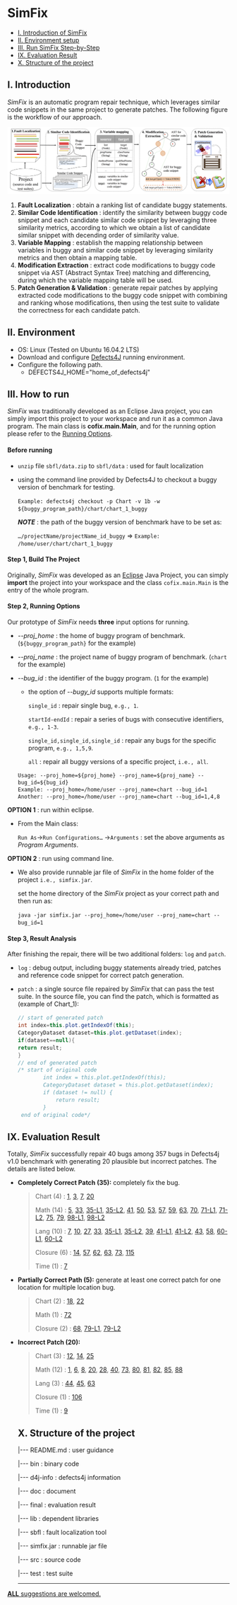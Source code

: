 # SimFix

* [I. Introduction of SimFix](#user-content-i-introduction)
* [II. Environment setup](#user-content-ii-environment)
* [III. Run SimFix Step-by-Step](#user-content-iii-how-to-run)
* [IX. Evaluation Result](#user-content-ix-evaluation-result)
* [X. Structure of the project](#user-content-x-structure-of-the-project)

## I. Introduction

*SimFix* is an automatic program repair technique, which leverages similar code snippets in the same project to generate patches. The following figure is the workflow of our approach.

![The workflow of this technique.\label{workflow}](./doc/figure/overview.png)

1. **Fault Localization** : obtain a ranking list of candidate buggy statements.
2. **Similar Code Identification** : identify the similarity between buggy code snippet and each candidate similar code snippet by leveraging three similarity metrics, according to which we obtain a list of candidate similar snippet with decending order of similarity value.
3. **Variable Mapping** : establish the mapping relationship between variables in buggy and similar code snippet by leveraging similarity metrics and then obtain a mapping table.
4. **Modification Extraction** : extract code modifications to buggy code snippet via AST (Abstract Syntax Tree) matching and differencing, during which the variable mapping table will be used.
5. **Patch Generation & Validation** : generate repair patches by applying extracted code modifications to the buggy code snippet with combining and ranking whose modifications, then using the test suite to validate the correctness for each candidate patch.

## II. Environment

* OS: Linux (Tested on Ubuntu 16.04.2 LTS)
* Download and configure [Defects4J](https://github.com/rjust/defects4j) running environment.
* Configure the following path.
  * DEFECTS4J_HOME="home_of_defects4j"



## III. How to run

*SimFix* was traditionally developed as an Eclipse Java project, you can simply import this project to your workspace and run it as a common Java program. The main class is **cofix.main.Main**, and for the running option please refer to the [Running Options](#user-content-step-2-running-options).

#### Before running

* `unzip` file `sbfl/data.zip` to `sbfl/data`  : used for fault localization

* using the command line provided by Defects4J to checkout a buggy version of benchmark for testing.

   `Example: defects4j checkout -p Chart -v 1b -w ${buggy_program_path}/chart/chart_1_buggy`

  **_NOTE_** : the path of the buggy version of benchmark have to be set as:

  `…/projectName/projectName_id_buggy`  => `Example: /home/user/chart/chart_1_buggy`

#### Step 1, Build The Project

Originally, *SimFix* was developed as an [Eclipse](http://www.eclipse.org/mars/) Java Project, you can simply **import** the project into your workspace and the class `cofix.main.Main` is the entry of the whole program.

#### Step 2, Running Options 

Our prototype of *SimFix* needs **three** input options for running.

* *-\-proj_home* : the home of buggy program of benchmark. (`${buggy_program_path}` for the example)

* *-\-proj_name* : the project name of buggy program of benchmark. (`chart` for the example)

* *-\-bug_id* : the identifier of the buggy program. (`1` for the example)

  * the option of *-\-bugy_id* supports multiple formats:

    `single_id` : repair single bug, `e.g., 1`.

    `startId-endId` : repair a series of bugs with consecutive identifiers, `e.g., 1-3`.

    `single_id,single_id,single_id` : repair any bugs for the specific program, `e.g., 1,5,9`.

    `all` : repair all buggy versions of a specific project, `i.e., all`.

  ```shell
  Usage: --proj_home=${proj_home} --proj_name=${proj_name} --bug_id=${bug_id}
  Example: --proj_home=/home/user --proj_name=chart --bug_id=1
  Another: --proj_home=/home/user --proj_name=chart --bug_id=1,4,8
  ```

**OPTION 1** : run within eclipse.

* From the Main class:

   `Run As`→`Run Configurations…` →`Arguments` : set the above arguments as *Program Arguments*.

**OPTION 2** : run using command line.

* We also provide runnable jar file of *SimFix* in the home folder of the project `i.e., simfix.jar`.

  set the home directory of the *SimFix* project as your correct path and then run as:

  `java -jar simfix.jar --proj_home=/home/user --proj_name=chart --bug_id=1`

#### Step 3, Result Analysis

After finishing the repair, there will be two additional folders: `log` and `patch`.

* `log` : debug output, including buggy statements already tried, patches and reference code snippet for correct patch generation.

* `patch` : a single source file repaired by *SimFix* that can pass the test suite. In the source file, you can find the patch, which is formatted as (example of Chart_1):

  ```java
  // start of generated patch
  int index=this.plot.getIndexOf(this);
  CategoryDataset dataset=this.plot.getDataset(index);
  if(dataset==null){
  return result;
  }
  // end of generated patch
  /* start of original code
          int index = this.plot.getIndexOf(this);
          CategoryDataset dataset = this.plot.getDataset(index);
          if (dataset != null) {
              return result;
          }
   end of original code*/
  ```

## IX. Evaluation Result

Totally, *SimFix* successfully repair 40 bugs among 357 bugs in Defects4j v1.0 benchmark with generating 20 plausible but incorrect patches. The details are listed below.

* **Completely Correct Patch (35):** completely fix the bug.

  > Chart (4) : [1](./final/patch/chart/1/0/1_AbstractCategoryItemRenderer.java#L1795), [3](./final/patch/chart/3/0/1_TimeSeries.java#L626), [7](./final/patch/chart/7/0/1_TimePeriodValues.java#L299), [20](./final/patch/chart/20/0/1_ValueMarker.java#L95)
  >
  > Math (14) : [5](./final/patch/math/5/0/1_Complex.java#L304), [33](./final/patch/math/33/0/1_SimplexTableau.java#L338), [35-L1](./final/patch/math/35/0/1_ElitisticListPopulation.java#L50), [35-L2](./final/patch/math/35/1/1_ElitisticListPopulation.java#L64), [41](./final/patch/math/41/0/1_Variance.java#L520), [50](./final/patch/math/50/0/1_BaseSecantSolver.java#L187), [53](./final/patch/math/53/0/1_Complex.java#L152), [57](./final/patch/math/57/0/1_KMeansPlusPlusClusterer.java#L175), [59](./final/patch/math/59/0/1_FastMath.java#L3482), [63](./final/patch/math/63/0/1_MathUtils.java#L417), [70](./final/patch/math/70/0/1_BisectionSolver.java#L72), [71-L1](./final/patch/math/71/0/1_RungeKuttaIntegrator.java#L174), [71-L2](./final/patch/math/71/2/1_EmbeddedRungeKuttaIntegrator.java#L294), [75](./final/patch/math/75/0/1_Frequency.java#L303), [79](./final/patch/math/79/0/1_MathUtils.java#L1624), [98-L1](./final/patch/math/98/0/1_BigMatrixImpl.java#L989), [98-L2](./final/patch/math/98/4/1_RealMatrixImpl.java#L776)
  >
  > Lang (10) : [7](./final/patch/lang/7/0/1_NumberUtils.java#L452), [10](./final/patch/lang/10/0/1_FastDateParser.java#L306), [27](./final/patch/lang/27/0/1_NumberUtils.java#L488), [33](./final/patch/lang/33/0/1_ClassUtils.java#L909), [35-L1](./final/patch/lang/35/0/1_ArrayUtils.java#L3292), [35-L2](./final/patch/lang/35/1/1_ArrayUtils.java#L3571), [39](./final/patch/lang/39/0/1_StringUtils.java#L3675), [41-L1](./final/patch/lang/41/0/1_ClassUtils.java#L169), [41-L2](./final/patch/lang/41/13/1_ClassUtils.java#L229), [43](./final/patch/lang/43/0/1_ExtendedMessageFormat.java#L419), [58](./final/patch/lang/58/0/1_NumberUtils.java#L452), [60-L1](./final/patch/lang/60/0/1_StrBuilder.java#L1673), [60-L2](./final/patch/lang/60/1/1_StrBuilder.java#L1730)
  >
  > Closure (6) : [14](./final/patch/closure/14/0/1_ControlFlowAnalysis.java#L766), [57](./final/patch/closure/57/0/1_ClosureCodingConvention.java#L197), [62](./final/patch/closure/62/0/1_LightweightMessageFormatter.java#L97), [63](./final/patch/closure/63/0/1_LightweightMessageFormatter.java#L97), [73](./final/patch/closure/73/0/1_CodeGenerator.java#L1045), [115](./final/patch/closure/115/0/1_FunctionInjector.java#L730)
  >
  > Time (1) : [7](./final/patch/time/7/0/1_DateTimeFormatter.java#L708)

* **Partially Correct Path (5):** generate at least one correct patch for one location for multiple location bug.

  > Chart (2) : [18](./final/patch/chart/18/1/1_DefaultKeyedValues.java#L334), [22](./final/patch/chart/22/0/1_KeyedObjects2D.java#L344)
  >
  > Math (1) : [72](./final/patch/math/72/0/1_BrentSolver.java#L114)
  >
  > Closure (2) : [68](./final/patch/closure/68/0/1_JsDocInfoParser.java#L1760), [79-L1](./final/patch/closure/79/3/1_VarCheck.java#L249), [79-L2](./final/patch/closure/79/4/1_VarCheck.java#L134)

* **Incorrect Patch (20):**

  > Chart (3) : [12](./final/patch/chart/12/0/1_MultiplePiePlot.java#L145), [14](./final/patch/chart/14/3/1_CategoryPlot.java#L2440), [25](./final/patch/chart/25/0/1_DatasetUtilities.java#L576)
  >
  > Math (12) : [1](./final/patch/math/1/0/1_BigFraction.java#L303), [6](./final/patch/math/6/0/1_BaseOptimizer.java#L93), [8](./final/patch/math/8/0/1_DiscreteDistribution.java#L189), [20](./final/patch/math/20/0/1_CMAESOptimizer.java#L994), [28](./final/patch/math/28/0/1_SimplexSolver.java#L123), [40](./final/patch/math/40/0/1_BracketingNthOrderBrentSolver.java#L326), [73](./final/patch/math/73/0/1_BrentSolver.java#L132), [80](./final/patch/math/80/0/1_EigenDecompositionImpl.java#L1137), [81](./final/patch/math/81/0/1_EigenDecompositionImpl.java#L1535), [82](./final/patch/math/82/0/1_SimplexSolver.java#L62), [85](./final/patch/math/85/0/1_UnivariateRealSolverUtils.java#L198), [88](./final/patch/math/88/0/1_SimplexSolver.java#L83)
  >
  > Lang (3) : [44](./final/patch/lang/44/0/1_NumberUtils.java#L193), [45](./final/patch/lang/45/0/1_WordUtils.java#L622), [63](./final/patch/lang/63/0/1_DurationFormatUtils.java#L436)
  >
  > Closure (1) : [106](./final/patch/closure/106/2/1_JsDocInfoParser.java#L1307)
  >
  > Time (1) : [9](./final/patch/time/9/0/1_IllegalFieldValueException.java#L45)

  ## X. Structure of the project
  |--- README.md  : user guidance

  |--- bin                   : binary code

  |--- d4j-info           : defects4j information

  |--- doc                  : document

  |--- final                 : evaluation result

  |--- lib                    : dependent libraries

  |--- sbfl                  : fault localization tool

  |--- simfix.jar        : runnable jar file

  |--- src                   : source code

  |--- test                 : test suite

  ----


<u>__ALL__ suggestions are welcomed.</u>